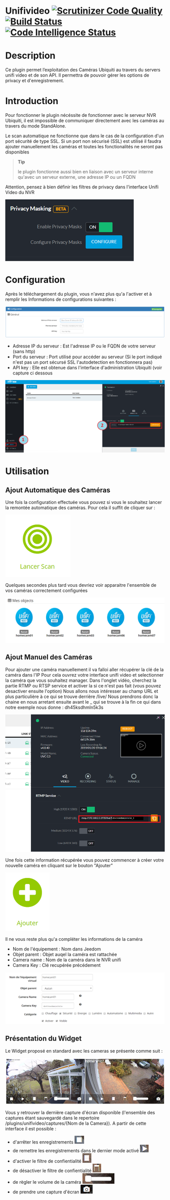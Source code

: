 # Unifivideo [![Scrutinizer Code Quality](https://scrutinizer-ci.com/g/kelplant/unifivideo/badges/quality-score.png?b=beta)](https://scrutinizer-ci.com/g/kelplant/unifivideo/?branch=beta)[![Build Status](https://scrutinizer-ci.com/g/kelplant/unifivideo/badges/build.png?b=beta)](https://scrutinizer-ci.com/g/kelplant/unifivideo/build-status/beta)[![Code Intelligence Status](https://scrutinizer-ci.com/g/kelplant/unifivideo/badges/code-intelligence.svg?b=beta)](https://scrutinizer-ci.com/code-intelligence)

Description
===========

Ce plugin permet l’exploitation des Caméras Ubiquiti au travers du servers unifi video et de son API.
Il permettra de pouvoir gérer les options de privacy et d'enregistrement.

Introduction
============

Pour fonctionner le plugin nécéssite de fonctionner avec le serveur NVR Ubiquiti, il est impossible de communiquer directement avec les caméras au travers du mode StandAlone.

Le scan automatique ne fonctionne que dans le cas de la configuration d'un port sécurité de type SSL.
Si un port non sécurisé (SSL) est utilisé il faudra ajouter manuellement les caméras et toutes les fonctionalités ne seront pas disponibles

> **Tip**
>
> le plugin fonctionne aussi bien en liaison avec un serveur interne qu'avec un serveur externe, une adresse IP ou un FQDN

Attention, pensez à bien définir les filtres de privacy dans l'interface Unifi Video du NVR

![configuration09](images/configuration09.PNG)

Configuration
=============
Après le téléchargement du plugin, vous n'avez plus qu'a l'activer et à remplir les Informations de configurations suivantes :

![configuration01](images/configuration01.PNG)

- Adresse IP du serveur : Est l'adresse IP ou le FQDN de votre serveur (sans http)
- Port du serveur : Port utilisé pour accéder au serveur (Si le port indiqué n'est pas un port sécursé SSL l'autodetection en fonctionnera pas)
- API key : Elle est obtenue dans l'interface d'administration Ubiquiti (voir capture ci dessous

![configuration02](images/configuration02.PNG)

Utilisation
===========

Ajout Automatique des Caméras
-----------------------------
Une fois la configuration effectuée vous pouvez si vous le souhaitez lancer la remontée automatique des caméras.
Pour cela il suffit de cliquer sur :

![configuration32](images/configuration03.PNG)

Quelques secondes plus tard vous devriez voir apparaitre l'ensemble de vos caméras correctement configurées

![configuration06](images/configuration06.PNG)


Ajout Manuel des Caméras
-----------------------------
Pour ajouter une caméra manuellement il va falloi aller récupérer la clé de la caméra dans l'IP
Pour cela ouvrez votre interface unifi video et selectionner la caméra que vous souhaitez manager.
Dans l'onglet vidéo, cherchez la partie RTMP ou RTSP service et activer la si ce n'est pas fait (vous pouvez desactiver ensuite l'option)
Nous allons nous intéresser au champ URL et plus particulière à ce qui se trouve derrière /live/
Nous prendrons donc la chaine en  nous arretant ensuite avant le _ qui se trouve à la fin ce qui dans notre exemple nous donne :
dh45ksdhmln5k3s

![configuration08](images/configuration08.PNG)

Une fois cette information récupérée vous pouvez commencer à créer votre nouvelle caméra en cliquant sur le bouton "Ajouter"

![configuration04](images/configuration04.PNG)

Il ne vous reste plus qu'a compléter les informations de la caméra

- Nom de l'équipement : Nom dans Jeedom
- Objet parent : Objet auqel la caméra est rattachée
- Camera name : Nom de la caméra dans le NVR unifi
- Camera Key : Clé recupérée précédement

![configuration07](images/configuration07.PNG)

Présentation du Widget
----------------------
Le Widget proposé en standard avec les cameras se présente comme suit :

![configuration010](images/configuration10.PNG)

Vous y retrouver la dernière capture d\'écran disponible (l\'ensemble des captures étant sauvegardé dans le repertoire /plugins/unifivideo/captures/{Nom de la Camera}).
A partir de cette interface il est possible :
- d\'arrêter les enregistrements ![configuration011](images/configuration11.PNG)
- de remettre les enregistrements dans le dernier mode activé ![configuration012](images/configuration12.PNG)
- d\'activer le filtre de confientialité ![configuration015](images/configuration15.PNG)
- de désactiver le filtre de confientialité ![configuration016](images/configuration16.PNG)
- de règler le volume de la caméra ![configuration013](images/configuration13.PNG)
- de prendre une capture d\'écran ![configuration014](images/configuration14.PNG)